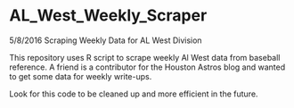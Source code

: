 # AL_West_Weekly_Scraper
5/8/2016
Scraping Weekly Data for AL West Division


This repository uses R script to scrape weekly Al West data from baseball reference. A friend is a contributor for the Houston Astros blog and wanted to get some data for weekly write-ups. 

Look for this code to be cleaned up and more efficient in the future. 

